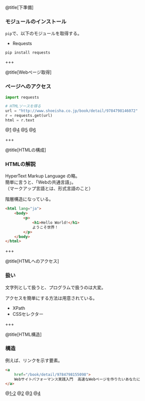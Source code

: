 @title[下準備]

### モジュールのインストール
`pip`で、以下のモジュールを取得する。

* Requests

```
pip install requests
```

+++

@title[Webページ取得]

### ページへのアクセス

```python
import requests

# HTMLソースを得る
url = "http://www.shoeisha.co.jp/book/detail/9784798146072"
r = requests.get(url)
html = r.text
```
@[1](requestsというモジュールを使えるようにする)
@[4](アクセスするページのURLを指定)
@[5](webページを取得（getリクエスト）)
@[6](textで、webページのHTMLを取得できる)

+++

@title[HTMLの構成]

### HTMLの解説

HyperText Markup Language の略。  
簡単に言うと、「Webの共通言語」。  
（マークアップ言語とは、形式言語のこと）

階層構造になっている。  

```html
<html lang="ja">
    <body>
        <p>
            <h1>Hello World!</h1>
            ようこそ世界！
        </p>
    </body>
</html>
```

+++

@title[HTMLへのアクセス]

### 扱い
文字列として扱うと、プログラムで扱うのは大変。

アクセスを簡単にする方法は用意されている。

<ul>
<li class="fragment">XPath</li>
<li class="fragment">CSSセレクター</li>
</ul>

+++

@title[HTML構造]

### 構造
例えば、リンクを示す要素。

```html
<a 
    href="/book/detail/9784798155098">
    Webサイトパフォーマンス実践入門  高速なWebページを作りたいあなたに
</a>
```
@[1-2](開始タグ。この場合、「aタグ」と呼ぶ)
@[2](属性。hrefは、リンク先を指定する)
@[3](タグの中身。この場合、リンクのテキストを指す)
@[4](終了タグ。必ず「/タグ名」で記述する)